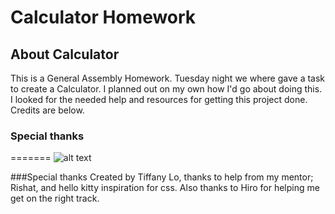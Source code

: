 # Calculator Homework


## About Calculator
This is a General Assembly Homework. Tuesday night we where gave a task to create a Calculator. I planned out on my own how I'd go about doing this. I looked for the needed help and resources for getting this project done. Credits are below.

### Special thanks
=======
![alt text](https://github.com/missamii/wdi-nyc-robots/blob/master/w08/Homework/calculator/cal.png "Logo Title Text 1")




###Special thanks
Created by Tiffany Lo, thanks to help from my mentor; Rishat, and hello kitty inspiration for css. Also thanks to Hiro for helping me get on the right track.
